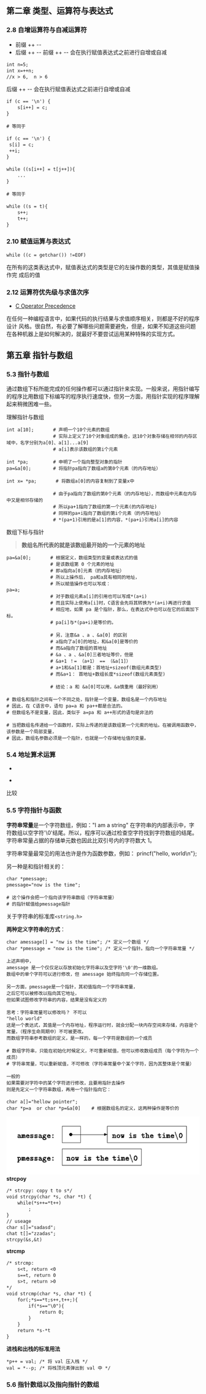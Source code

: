 ## 第二章 类型、运算符与表达式
### 2.8 自增运算符与自减运算符
- 前缀 ++ --
- 后缀 ++ --
前缀 ++ -- 会在执行赋值表达式之前进行自增或自减
```
int n=5;
int x=++n;          
//x > 6,  n > 6
```
后缀 ++ -- 会在执行赋值表达式之前进行自增或自减
```
if (c == '\n') {
    s[i++] = c; 
}

# 等同于

if (c == '\n') { 
 s[i] = c; 
 ++i; 
}  

while ((s[i++] = t[j++]){
    ...
}

# 等同于

while ((s = t){
    s++;
    t++;
}
```
### 2.10 赋值运算与表达式
```
while ((c = getchar()) !=EOF)
```
在所有的这类表达式中，赋值表达式的类型是它的左操作数的类型，其值是赋值操作完
成后的值

### 2.12 运算符优先级与求值次序
- [C Operator Precedence](http://www.enseignement.polytechnique.fr/informatique/INF478/docs/Cpp/en/c/language/operator_precedence.html)

在任何一种编程语言中，如果代码的执行结果与求值顺序相关，则都是不好的程序设计
风格。很自然，有必要了解哪些问题需要避免，但是，如果不知道这些问题在各种机器上是如何解决的，就最好不要尝试运用某种特殊的实现方式。

## 第五章 指针与数组
### 5.3 指针与数组
通过数组下标所能完成的任何操作都可以通过指针来实现。一般来说，用指针编写的程序比用数组下标编写的程序执行速度快，但另一方面，用指针实现的程序理解起来稍微困难一些。

理解指针与数组
```
int a[10];       # 声明一个10个元素的数组
                 # 实际上定义了10个对象组成的集合，这10个对象存储在相邻的内存区域中，名字分别为a[0]、a[1]...a[9]
                 # a[i]表示该数组的第i个元素

int *pa;         # 申明了一个指向整型对象的指针
pa=&a[0];        # 将指针pa指向了数组a的第0个元素（的内存地址）

int x= *pa;       # 将数组a[0]的内容复制到了变量x中
                
                 # 由于pa指向了数组的第0个元素（的内存地址），而数组中元素在内存中又是相邻存储的
                 # 所以pa+1指向了数组的第一个元素(的内存地址)
                 # 同样的pa+i指向了数组的第i个元素（的内存地址）
                 # *(pa+1)引用的是a[1]的内容，*(pa+i)引用a[i]的内容                 
```
数组下标与指针
>**数组名所代表的就是该数组最开始的一个元素的地址**
```
pa=&a[0];       # 根据定义，数组类型的变量或表达式的值
                # 是该数组第 0 个元素的地址
                # 即a指向a[0]元素（的内存地址）
                # 所以上操作后， pa和a具有相同的地址，
                # 所以赋值操作也可以写成：
pa=a;                
                # 对于数组元素a[i]的引用也可以写成*(a+i)
                # 而且实际上使用a[i]时，C语言会先将其转换为*(a+i)再进行求值
                # 相应地，如果 pa 是个指针，那么，在表达式中也可以在它的后面加下标。 
                # pa[i]与*(pa+i)是等价的。
                
                # 另，注意&a 、a 、&a[0] 的区别
                # a指向了a[0]的地址，和&a[0]是等价的
                # 而&a指向了数组的首地址
                # &a 、a 、&a[0]三者地址等价，但是
                # &a+1 ！= （a+1） == （&a[1]）
                # a+1和&a[1]都是：首地址+sizeof(数组元素类型)
                # 而&a+1： 首地址+数组长度*sizeof(数组元素类型)

                # 结论：a 和 &a[0]可以用，&a慎重用（最好别用）

# 数组名和指针之间有一个不同之处，指针是一个变量，数组名是一个内存地址
# 因此，在 C语言中，语句 pa=a 和 pa++都是合法的。
# 但数组名不是变量，因此，类似于 a=pa 和 a++形式的语句是非法的

# 当把数组名传递给一个函数时，实际上传递的是该数组第一个元索的地址。在被调用函数中，该参数是一个局部变量，
# 因此，数组名参数必须是一个指针，也就是一个存储地址值的变量。
```
### 5.4 地址算术运算
+
-
比较

### 5.5 字符指针与函数
**字符串常量**是一个字符数组，例如："I am a string"
在字符串的内部表示中，字符数组以空字符'\0'结尾。所以，程序可以通过检查空字符找到字符数组的结尾。字符串常量占据的存储单元数也因此比双引号内的字符数大 1。

字符串常量最常见的用法也许是作为函数参数，例如：
princf("hello, world\n"}; 

另一种是和指针相关的：
```
char *pmessage;
pmessage="now is the time";       

# 这个操作会把一个指向该字符串数组（字符串常量）
# 的指针赋值给pmessage指针
```
关于字符串的标准库`<string.h>`

**两种定义字符串的方式**：
```
char amessage[] = "nw is the time"; /* 定义一个数组 */ 
char *pmessage = "now is the time"; /* 定义一个指针。指向一个字符串常量 */ 

上述声明中，
amessage 是一个仅仅足以存放初始化字符串以及空字符'\0'的一维数组。
数组中的单个字符可以进行修改，但 amessage 始终指向同一个存储位置。

另一方面，pmessage是一个指针，其初值指向一个字符串常量，
之后它可以被修改以指向其它地址，
但如果试图修改字符串的内容，结果是没有定义的

思考：字符串常量可以修改吗？ 不可以
"hello world"
这是一个表达式，其值是一个内存地址，程序运行时，就会分配一块内存空间来存储，内容是个常量，（程序生命周期中）不可被更改。
而数组字符串参考数组的定义，是一样的，每一个字符是数组的一个成员

# 数组字符串，只能在初始化时候定义，不可重新赋值，但可以修改数组成员（每个字符为一个成员）
# 字符串常量，可以重新赋值，不可修改（字符串常量中个某个字符，因为其整体是个常量）

一般的
如果需要对字符中的某个字符进行修改，且要用指针去操作
则是先定义一个字符串数组，再用一个指针指向它：

char a[]="hellow pointer";
char *p=a  or char *p=&a[0]    # 根据数组名的定义，这两种操作是等价的
```
![](./assets/charPointerAndArrayInC.png)
**strcpoy**
```
/* strcpy: copy t to s*/ 
void strcpy(char *s, char *t) {
    while(*s++=*t++)
        ;
}
// useage
char s[]="sadasd";
chat t[]="zzadas";
strcpy(&s,&t)
```
**strcmp**
```
/* strcmp: 
    s<t, return <0
    s==t, return 0
    s>t, return >0
*/ 
void strcmp(char *s, char *t) {
    for(;*s==*t;s++,t++;){
        if(*s=="\0"){
            return 0;
        }        
    }
    return *s-*t
}
```
**进栈和出栈的标准用法**
```
*p++ = val; /* 将 val 压入栈 */ 
val = *--p; /* 将栈顶元素弹出到 val 中 */ 
```
### 5.6 指针数组以及指向指针的数组